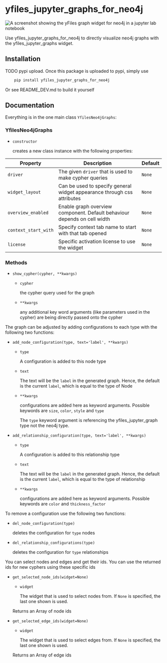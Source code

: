 # yfiles_jupyter_graphs_for_neo4j
![A screenshot showing the yFiles graph widget for neo4j in a jupyter lab notebook](https://raw.githubusercontent.com/yWorks/yfiles-jupyter-graphs-for-neo4j/images/example.png)

Use yfiles_jupyter_graphs_for_neo4j to directly visualize neo4j graphs with the yfiles_jupyter_graphs
widget. 

## Installation

TODO pypi upload. Once this package is uploaded to pypi, simply use 
```bash
    pip install yfiles_jupyter_graphs_for_neo4j
```
Or see README_DEV.md to build it yourself



## Documentation

Everything is in the one main class ```YfilesNeo4jGraphs```:

### YfilesNeo4jGraphs

- ```constructor```

    creates a new class instance with the following properties:

| Property           | Description                                                              | Default |
|--------------------|--------------------------------------------------------------------------|---------|
| ```driver```             | The given ```driver``` that is used to make cypher queries                     | ```None```    |
| ```widget_layout```      | Can be used to specify general widget appearance through css attributes  | ```None```    |
| ```overview_enabled```   | Enable graph overview component. Default behaviour depends on cell width | ```None```    |
| ```context_start_with``` | Specify context tab name to start with that tab opened                   | ```None```    |
| ```license```            | Specific activation license to use the widget                            | ```None```    |

### Methods 
- ```show_cypher(cypher, **kwargs)```
    - ```cypher```
      
        the cypher query used for the graph
    - ```**kwargs```
  
        any additional key word arguments (like parameters used in the cypher) are being directly passed onto the cypher


The graph can be adjusted by adding configurations to each type with the following two functions:

- ```add_node_configuration(type, text='label', **kwargs)```
    - ```type```

        A configuration is added to this node type
    - ```text```
        
        The text will be the ```label``` in the generated graph. Hence, the default is the current ```label```, which is equal 
        to the type of Node
  
    - ```**kwargs``` 
        
        configurations are added here as keyword arguments. Possible keywords are ```size```, ```color```, ```style``` and ```type```
        
        The ```type``` keyword argument is referencing the yfiles_jupyter_graph type not the neo4j type.

  

- ```add_relationship_configuration(type, text='label', **kwargs)```
    - ```type```

        A configuration is added to this relationship type 
  
    - ```text```
        
        The text will be the ```label``` in the generated graph. Hence, the default is the current ```label```, which is equal 
        to the type of relationship
  
    - ```**kwargs``` 
        
        configurations are added here as keyword arguments. Possible keywords are ```color``` and ```thickness_factor```

To remove a configuration use the following two functions: 

- ```del_node_configuration(type)```
    
    deletes the configuration for ```type``` nodes
- ```del_relationship_configurations(type)```

    deletes the configuration for ```type``` relationships

You can select nodes and edges and get their ids. You can use the returned ids for new cyphers using these specific ids

- ```get_selected_node_ids(widget=None)```
    
    - ```widget``` 
    
        The widget that is used to select nodes from. If ```None``` is specified, the last one shown is used.
    
    Returns an Array of node ids

- ```get_selected_edge_ids(widget=None)```
    
    - ```widget``` 
    
        The widget that is used to select edges from. If ```None``` is specified, the last one shown is used.
    
    Returns an Array of edge ids
        